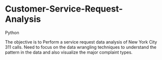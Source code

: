 # Customer-Service-Request-Analysis
Python

The objective is to Perform a service request data analysis of New York City 311 calls. Need to focus on the data wrangling techniques to understand the pattern in the data and also visualize the major complaint types. 
